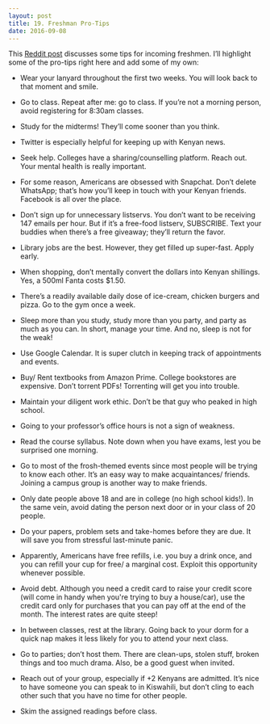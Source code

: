 ```yaml
---
layout: post 
title: 19. Freshman Pro-Tips
date: 2016-09-08
---
```


This [Reddit post](https://www.reddit.com/r/AskReddit/comments/2ul7xd/what_is_your_best_pro_tip_for_new_college_students/) discusses some tips for incoming freshmen. I’ll highlight some of the pro-tips right here and add some of my own:

* Wear your lanyard throughout the first two weeks. You will look back to that moment and smile.

* Go to class. Repeat after me: go to class. If you’re not a morning person, avoid registering for 8:30am classes.

* Study for the midterms! They’ll come sooner than you think.

* Twitter is especially helpful for keeping up with Kenyan news.

* Seek help. Colleges have a sharing/counselling platform. Reach out. Your mental health is really important.

* For some reason, Americans are obsessed with Snapchat. Don’t delete WhatsApp; that’s how you’ll keep in touch with your Kenyan friends. Facebook is all over the place.

* Don’t sign up for unnecessary listservs. You don’t want to be receiving 147 emails per hour. But if it’s a free-food listserv, SUBSCRIBE. Text your buddies when there’s a free giveaway; they’ll return the favor.

* Library jobs are the best. However, they get filled up super-fast. Apply early.

* When shopping, don’t mentally convert the dollars into Kenyan shillings. Yes, a 500ml Fanta costs $1.50.

* There’s a readily available daily dose of ice-cream, chicken burgers and pizza. Go to the gym once a week.

* Sleep more than you study, study more than you party, and party as much as you can. In short, manage your time. And no, sleep is not for the weak!

* Use Google Calendar. It is super clutch in keeping track of appointments and events.

* Buy/ Rent textbooks from Amazon Prime. College bookstores are expensive. Don’t torrent PDFs! Torrenting will get you into trouble.

* Maintain your diligent work ethic. Don’t be that guy who peaked in high school.

* Going to your professor’s office hours is not a sign of weakness.

* Read the course syllabus. Note down when you have exams, lest you be surprised one morning.

* Go to most of the frosh-themed events since most people will be trying to know each other. It’s an easy way to make acquaintances/ friends. Joining a campus group is another way to make friends.

* Only date people above 18 and are in college (no high school kids!). In the same vein, avoid dating the person next door or in your class of 20 people.

* Do your papers, problem sets and take-homes before they are due. It will save you from stressful last-minute panic.

* Apparently, Americans have free refills, i.e. you buy a drink once, and you can refill your cup for free/ a marginal cost. Exploit this opportunity whenever possible.

* Avoid debt. Although you need a credit card to raise your credit score (will come in handy when you're trying to buy a house/car), use the credit card only for purchases that you can pay off at the end of the month. The interest rates are quite steep!

* In between classes, rest at the library. Going back to your dorm for a quick nap makes it less likely for you to attend your next class.

* Go to parties; don’t host them. There are clean-ups, stolen stuff, broken things and too much drama. Also, be a good guest when invited.

* Reach out of your group, especially if +2 Kenyans are admitted. It’s nice to have someone you can speak to in Kiswahili, but don’t cling to each other such that you have no time for other people.

* Skim the assigned readings before class.
